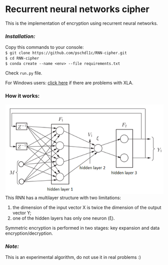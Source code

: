 # Recurrent neural networks cipher
This is the implementation of encryption using recurrent neural networks.
### *Installation:*
Copy this commands to your console:  
`$ git clone https://github.com/pschdl1c/RNN-cipher.git`  
`$ cd RNN-cipher`  
`$ conda create --name <env> --file requirements.txt`  

Check `run.py` file.  

For Windows users: [click here](https://stackoverflow.com/a/72256408/20294758) if there are problems with XLA.

### How it works:
![RNN](/pic/pic.png)
This RNN has a multilayer structure with two limitations:
1) the dimension of the input vector X is twice the dimension of the output vector Y;
2) one of the hidden layers has only one neuron (ξ).

Symmetric encryption is performed in two stages: key expansion and data encryption/decryption.


### *Note:*
This is an experimental algorithm, do not use it in real problems :)